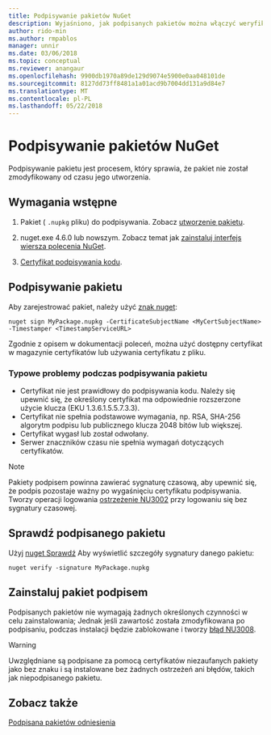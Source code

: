 ```yaml
---
title: Podpisywanie pakietów NuGet
description: Wyjaśniono, jak podpisanych pakietów można włączyć weryfikację zawartości integralności.
author: rido-min
ms.author: rmpablos
manager: unnir
ms.date: 03/06/2018
ms.topic: conceptual
ms.reviewer: anangaur
ms.openlocfilehash: 9900db1970a89de129d9074e5900e0aa048101de
ms.sourcegitcommit: 8127dd73ff8481a1a01acd9b7004dd131a9d84e7
ms.translationtype: MT
ms.contentlocale: pl-PL
ms.lasthandoff: 05/22/2018
---
```

# <a name="signing-nuget-packages"></a>Podpisywanie pakietów NuGet

Podpisywanie pakietu jest procesem, który sprawia, że pakiet nie został zmodyfikowany od czasu jego utworzenia.

## <a name="prerequisites"></a>Wymagania wstępne

1. Pakiet ( `.nupkg` pliku) do podpisywania. Zobacz [utworzenie pakietu](creating-a-package.md).

1. nuget.exe 4.6.0 lub nowszym. Zobacz temat jak [zainstaluj interfejs wiersza polecenia NuGet](../install-nuget-client-tools.md#nugetexe-cli).

1. [Certyfikat podpisywania kodu](../reference/signed-packages-reference.md#get-a-code-signing-certificate).

## <a name="sign-a-package"></a>Podpisywanie pakietu

Aby zarejestrować pakiet, należy użyć [znak nuget](../tools/cli-ref-sign.md):

```cli
nuget sign MyPackage.nupkg -CertificateSubjectName <MyCertSubjectName> -Timestamper <TimestampServiceURL>
```

Zgodnie z opisem w dokumentacji poleceń, można użyć dostępny certyfikat w magazynie certyfikatów lub używania certyfikatu z pliku.

### <a name="common-problems-when-signing-a-package"></a>Typowe problemy podczas podpisywania pakietu

- Certyfikat nie jest prawidłowy do podpisywania kodu. Należy się upewnić się, że określony certyfikat ma odpowiednie rozszerzone użycie klucza (EKU 1.3.6.1.5.5.7.3.3).
- Certyfikat nie spełnia podstawowe wymagania, np. RSA, SHA-256 algorytm podpisu lub publicznego klucza 2048 bitów lub większej.
- Certyfikat wygasł lub został odwołany.
- Serwer znaczników czasu nie spełnia wymagań dotyczących certyfikatów.

> [!Note]
> Pakiety podpisem powinna zawierać sygnaturę czasową, aby upewnić się, że podpis pozostaje ważny po wygaśnięciu certyfikatu podpisywania. Tworzy operacji logowania [ostrzeżenie NU3002](../reference/Errors-and-Warnings.md#nu3002) przy logowaniu się bez sygnatury czasowej.

## <a name="verify-a-signed-package"></a>Sprawdź podpisanego pakietu

Użyj [nuget Sprawdź](../tools/cli-ref-verify.md) Aby wyświetlić szczegóły sygnatury danego pakietu:

```cli
nuget verify -signature MyPackage.nupkg
```

## <a name="install-a-signed-package"></a>Zainstaluj pakiet podpisem

Podpisanych pakietów nie wymagają żadnych określonych czynności w celu zainstalowania; Jednak jeśli zawartość została zmodyfikowana po podpisaniu, podczas instalacji będzie zablokowane i tworzy [błąd NU3008](../reference/Errors-and-Warnings.md#nu3008).

> [!Warning]
> Uwzględniane są podpisane za pomocą certyfikatów niezaufanych pakiety jako bez znaku i są instalowane bez żadnych ostrzeżeń ani błędów, takich jak niepodpisanego pakietu.

## <a name="see-also"></a>Zobacz także

[Podpisana pakietów odniesienia](../reference/Signed-Packages-Reference.md)
